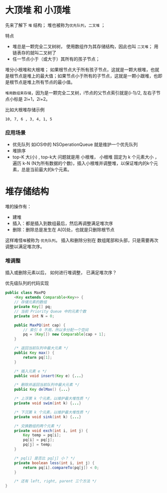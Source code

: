 # 大顶堆 和 小顶堆


先来了解下 `堆` 结构； 堆也被称为`优先队列`，`二叉堆` ； 

特点

* 堆总是一颗完全二叉树树， 使用数组作为其存储结构，因此也叫 `二叉堆`； 用链表存的就叫二叉树了
* 任一节点小于（或大于）其所有的孩子节点；


堆分小根堆和大根堆； 如果根节点大于所有孩子节点，这就是一颗大根堆，也就是根节点是堆上的最大值；如果节点小于所有的子节点，这就是一颗小跟堆，也即是根节点是堆上所有节点的最小值。

`堆用数组来存储`，因为是一颗完全二叉树，i节点的父节点索引就是(i-1)/2, 左右子节点小标是 2i+1，2i+2。

比如大根堆存储示例

```
10, 7, 6 , 3, 4, 1, 5 
```


### 应用场景

* 优先队列  如iOS中的 NSOperationQueue 就是维护一个优先队列  
* 堆排序  
* top-K 大(小) , top-k大 问题就是用 小根堆， 小根堆 固定为 k 个元素大小 ， 遍历 k-N (N为所有数据的个数)，插入小根堆并调整堆，以保证堆内的k个元素，总是当前最大的k个元素。



# 堆存储结构


堆的操作有：

* 建堆  
* 插入：都是插入到数组最后，然后再调整满足堆次序  
* 删除：删除总是发生在 A[0]处，也就是只删除根节点 


这样难怪`堆`被称为 `优先队列`。 插入和删除分别在 数组尾部和头部，只是需要再次调整以满足堆次序。


### 堆调整

插入或删除元素以后， 如何进行堆调整， 已满足堆次序？





优先级队列的代码实现


```java
public class MaxPQ
    <Key extends Comparable<Key>> {
    // 存储元素的数组
    private Key[] pq;
    // 当前 Priority Queue 中的元素个数
    private int N = 0;

    public MaxPQ(int cap) {
        // 索引 0 不用，所以多分配一个空间
        pq = (Key[]) new Comparable[cap + 1];
    }

    /* 返回当前队列中最大元素 */
    public Key max() {
        return pq[1];
    }

    /* 插入元素 e */
    public void insert(Key e) {...}

    /* 删除并返回当前队列中最大元素 */
    public Key delMax() {...}

    /* 上浮第 k 个元素，以维护最大堆性质 */
    private void swim(int k) {...}

    /* 下沉第 k 个元素，以维护最大堆性质 */
    private void sink(int k) {...}

    /* 交换数组的两个元素 */
    private void exch(int i, int j) {
        Key temp = pq[i];
        pq[i] = pq[j];
        pq[j] = temp;
    }

    /* pq[i] 是否比 pq[j] 小？ */
    private boolean less(int i, int j) {
        return pq[i].compareTo(pq[j]) < 0;
    }

    /* 还有 left, right, parent 三个方法 */
}

```





















